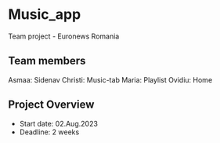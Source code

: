 # Music_app

Team project - Euronews Romania

## Team members

Asmaa: Sidenav
Christi: Music-tab
Maria: Playlist
Ovidiu: Home

## Project Overview

- Start date: 02.Aug.2023
- Deadline: 2 weeks
